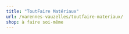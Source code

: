 ```yaml
---
title: "ToutFaire Matériaux"
url: /varennes-vauzelles/toutfaire-materiaux/
shop: à faire soi-même
---
```

